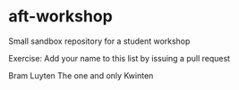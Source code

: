 # aft-workshop
Small sandbox repository for a student workshop

Exercise: Add your name to this list by issuing a pull request

Bram Luyten
The one and only Kwinten
